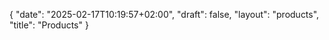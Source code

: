 {
   "date": "2025-02-17T10:19:57+02:00",
   "draft": false,
   "layout": "products",
   "title": "Products"
}
